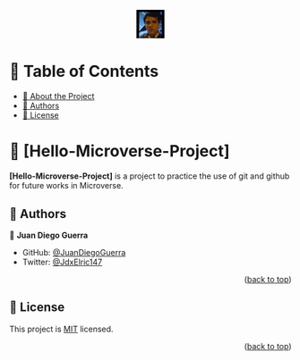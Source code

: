 <a name="readme-top"></a>

<div align="center">
  <img src="img/fbprofilepic.jpg" alt="logo" width="50"  height="auto" />
  <br/>
</div>

<!-- TABLE OF CONTENTS -->

# 📗 Table of Contents

- [📖 About the Project](#about-project)
- [👥 Authors](#authors)
- [📝 License](#license)

<!-- PROJECT DESCRIPTION -->

# 📖 [Hello-Microverse-Project] <a name="about-project"></a>

**[Hello-Microverse-Project]** is a project to practice the use of git and github for future works in Microverse.

## 👥 Authors <a name="authors"></a>

👤 **Juan Diego Guerra**

- GitHub: [@JuanDiegoGuerra](https://github.com/JuanDiegoGuerra)
- Twitter: [@JdxElric147](https://twitter.com/JdxElric147)

<p align="right">(<a href="#readme-top">back to top</a>)</p>

## 📝 License <a name="license"></a>

This project is [MIT](./LICENSE) licensed.

<p align="right">(<a href="#readme-top">back to top</a>)</p>